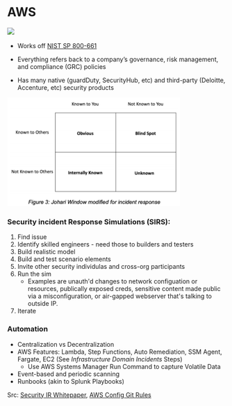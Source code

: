 # AWS

<img src="https://a0.awsstatic.com/libra-css/images/logos/aws_logo_smile_1200x630.png" height=200 />



- Works off [NIST SP 800-661](https://csrc.nist.gov/publications/detail/sp/800-61/rev-2/final) 
- Everything refers back to a company’s governance, risk management, and compliance (GRC) policies

- Has many native (guardDuty, SecurityHub, etc) and third-party (Deloitte, Accenture, etc) security products

<img src="aws.assets/image-20200622111322061.png" alt-text="See Security IR Whitepaper" height=250/>



### Security incident Response Simulations (SIRS):

1. Find issue
2. Identify skilled engineers - need those to builders and testers
3. Build realistic model
4. Build and test scenario elements
5. Invite other security individulas and cross-org participants
6. Run the sim
   - Examples are unauth'd changes to network configuation or resources, publically exposed creds, sensitive content made public via a misconfiguration, or air-gapped webserver that's talking to outside IP.
7. Iterate



### Automation

- Centralization vs Decentralization
- AWS Features: Lambda, Step Functions, Auto Remediation, SSM Agent, Fargate, EC2 (See *Infrastructure Domain Incidents* Steps)
  - Use AWS Systems Manager Run Command to capture Volatile Data
- Event-based and periodic scanning
- Runbooks (akin to Splunk Playbooks) 



Src: [Security IR Whitepaper](https://d1.awsstatic.com/whitepapers/aws_security_incident_response.pdf?did=wp_card&trk=wp_card), [AWS Config Git Rules](https://aws.amazon.com/config/)